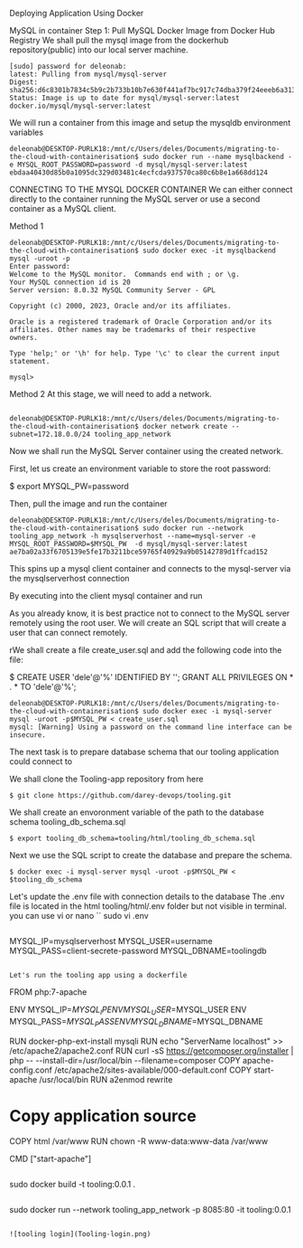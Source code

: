 Deploying Application Using Docker

MySQL in container
Step 1: Pull MySQL Docker Image from Docker Hub Registry
We shall pull the mysql image from the dockerhub repository(public) into our local server machine.
```
[sudo] password for deleonab: 
latest: Pulling from mysql/mysql-server
Digest: sha256:d6c8301b7834c5b9c2b733b10b7e630f441af7bc917c74dba379f24eeeb6a313
Status: Image is up to date for mysql/mysql-server:latest
docker.io/mysql/mysql-server:latest
```
We will run a container from this image and setup the mysqldb environment variables

```
deleonab@DESKTOP-PURLK18:/mnt/c/Users/deles/Documents/migrating-to-the-cloud-with-containerisation$ sudo docker run --name mysqlbackend -e MYSQL_ROOT_PASSWORD=password -d mysql/mysql-server:latest
ebdaa40430d85b0a1095dc329d03481c4ecfcda937570ca80c6b8e1a668dd124
```

CONNECTING TO THE MYSQL DOCKER CONTAINER
We can either connect directly to the container running the MySQL server or use a second container as a MySQL client. 

Method 1
```
deleonab@DESKTOP-PURLK18:/mnt/c/Users/deles/Documents/migrating-to-the-cloud-with-containerisation$ sudo docker exec -it mysqlbackend mysql -uroot -p
Enter password: 
Welcome to the MySQL monitor.  Commands end with ; or \g.
Your MySQL connection id is 20
Server version: 8.0.32 MySQL Community Server - GPL

Copyright (c) 2000, 2023, Oracle and/or its affiliates.

Oracle is a registered trademark of Oracle Corporation and/or its
affiliates. Other names may be trademarks of their respective
owners.

Type 'help;' or '\h' for help. Type '\c' to clear the current input statement.

mysql>

```

Method 2
At this stage, we will need to add a network. 
```

deleonab@DESKTOP-PURLK18:/mnt/c/Users/deles/Documents/migrating-to-the-cloud-with-containerisation$ docker network create --subnet=172.18.0.0/24 tooling_app_network
```

Now we shall run the MySQL Server container using the created network.

First, let us create an environment variable to store the root password:

$ export MYSQL_PW=password

Then, pull the image and run the container
```
deleonab@DESKTOP-PURLK18:/mnt/c/Users/deles/Documents/migrating-to-the-cloud-with-containerisation$ sudo docker run --network tooling_app_network -h mysqlserverhost --name=mysql-server -e MYSQL_ROOT_PASSWORD=$MYSQL_PW  -d mysql/mysql-server:latest
ae7ba02a33f6705139e5fe17b3211bce59765f40929a9b05142789d1ffcad152
```
This spins up a mysql client container and connects to the mysql-server via the mysqlserverhost connection

By executing into the client mysql container and run


As you already know, it is best practice not to connect to the MySQL server remotely using the root user. We will create an SQL script that will create a user that can connect remotely.

rWe shall create a file create_user.sql and add the following code into the file:

$ CREATE USER 'dele'@'%' IDENTIFIED BY ''; GRANT ALL PRIVILEGES ON * . * TO 'dele'@'%';

```
deleonab@DESKTOP-PURLK18:/mnt/c/Users/deles/Documents/migrating-to-the-cloud-with-containerisation$ sudo docker exec -i mysql-server mysql -uroot -p$MYSQL_PW < create_user.sql
mysql: [Warning] Using a password on the command line interface can be insecure.
``` 


The next task is to prepare database schema that our tooling application could connect to

We shall clone the Tooling-app repository from here
```
$ git clone https://github.com/darey-devops/tooling.git
```
We shall create an envoronment variable of the path to the database schema tooling_db_schema.sql
```
$ export tooling_db_schema=tooling/html/tooling_db_schema.sql 

```


Next we use the SQL script to create the database and prepare the schema. 
```
$ docker exec -i mysql-server mysql -uroot -p$MYSQL_PW < $tooling_db_schema 
```


Let's update the .env file with connection details to the database The .env file is located in the html tooling/html/.env folder but not visible in terminal. you can use vi or nano
``
sudo vi .env
```
```
MYSQL_IP=mysqlserverhost MYSQL_USER=username MYSQL_PASS=client-secrete-password MYSQL_DBNAME=toolingdb
```

Let's run the tooling app using a dockerfile

```

FROM php:7-apache

ENV MYSQL_IP=$MYSQL_IP
ENV MYSQL_USER=$MYSQL_USER
ENV MYSQL_PASS=$MYSQL_PASS
ENV MYSQL_DBNAME=$MYSQL_DBNAME

RUN docker-php-ext-install mysqli
RUN echo "ServerName localhost" >> /etc/apache2/apache2.conf
RUN curl -sS https://getcomposer.org/installer | php -- --install-dir=/usr/local/bin --filename=composer
COPY apache-config.conf /etc/apache2/sites-available/000-default.conf
COPY start-apache /usr/local/bin
RUN a2enmod rewrite

# Copy application source
COPY html /var/www
RUN chown -R www-data:www-data /var/www

CMD ["start-apache"]

```

```
sudo docker build -t tooling:0.0.1 .
```

```
sudo docker run --network tooling_app_network -p 8085:80 -it tooling:0.0.1
```

![tooling login](Tooling-login.png)